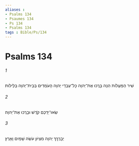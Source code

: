 ```yaml
---
aliases : 
- Psalms 134
- Psaumes 134
- Ps 134
- Psalms 134
tags : Bible/Ps/134
---
```


# Psalms 134

###### 1
שִׁיר הַמַּעֲלֹות הִנֵּה בָּרֲכוּ אֶת־יְהוָה כָּל־עַבְדֵי יְהוָה הָעֹמְדִים בְּבֵית־יְהוָה בַּלֵּילֹות׃
###### 2
שְׂאוּ־יְדֵכֶם קֹדֶשׁ וּבָרֲכוּ אֶת־יְהוָה׃
###### 3
יְבָרֶךְךָ יְהוָה מִצִּיֹּון עֹשֵׂה שָׁמַיִם וָאָרֶץ׃
